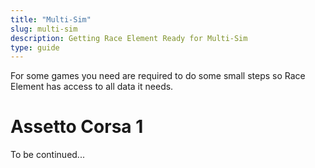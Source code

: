 ```yaml
---
title: "Multi-Sim"
slug: multi-sim
description: Getting Race Element Ready for Multi-Sim
type: guide 
---
```

For some games you need are required to do some small steps so Race Element has access to all data it needs.

# Assetto Corsa 1
To be continued...
